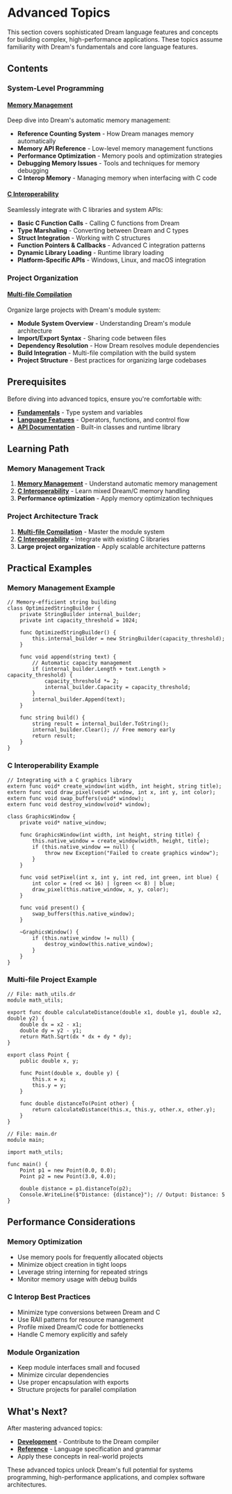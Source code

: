 # Advanced Topics

This section covers sophisticated Dream language features and concepts for building complex, high-performance applications. These topics assume familiarity with Dream's fundamentals and core language features.

## Contents

### System-Level Programming

#### [Memory Management](memory.md)
Deep dive into Dream's automatic memory management:
- **Reference Counting System** - How Dream manages memory automatically
- **Memory API Reference** - Low-level memory management functions
- **Performance Optimization** - Memory pools and optimization strategies
- **Debugging Memory Issues** - Tools and techniques for memory debugging
- **C Interop Memory** - Managing memory when interfacing with C code

#### [C Interoperability](interop.md)
Seamlessly integrate with C libraries and system APIs:
- **Basic C Function Calls** - Calling C functions from Dream
- **Type Marshaling** - Converting between Dream and C types
- **Struct Integration** - Working with C structures
- **Function Pointers & Callbacks** - Advanced C integration patterns
- **Dynamic Library Loading** - Runtime library loading
- **Platform-Specific APIs** - Windows, Linux, and macOS integration

### Project Organization

#### [Multi-file Compilation](modules.md)
Organize large projects with Dream's module system:
- **Module System Overview** - Understanding Dream's module architecture
- **Import/Export Syntax** - Sharing code between files
- **Dependency Resolution** - How Dream resolves module dependencies
- **Build Integration** - Multi-file compilation with the build system
- **Project Structure** - Best practices for organizing large codebases

## Prerequisites

Before diving into advanced topics, ensure you're comfortable with:
- **[Fundamentals](../fundamentals/)** - Type system and variables
- **[Language Features](../language-features/)** - Operators, functions, and control flow
- **[API Documentation](../api/)** - Built-in classes and runtime library

## Learning Path

### Memory Management Track
1. **[Memory Management](memory.md)** - Understand automatic memory management
2. **[C Interoperability](interop.md)** - Learn mixed Dream/C memory handling
3. **Performance optimization** - Apply memory optimization techniques

### Project Architecture Track
1. **[Multi-file Compilation](modules.md)** - Master the module system
2. **[C Interoperability](interop.md)** - Integrate with existing C libraries
3. **Large project organization** - Apply scalable architecture patterns

## Practical Examples

### Memory Management Example
```dream
// Memory-efficient string building
class OptimizedStringBuilder {
    private StringBuilder internal_builder;
    private int capacity_threshold = 1024;
    
    func OptimizedStringBuilder() {
        this.internal_builder = new StringBuilder(capacity_threshold);
    }
    
    func void append(string text) {
        // Automatic capacity management
        if (internal_builder.Length + text.Length > capacity_threshold) {
            capacity_threshold *= 2;
            internal_builder.Capacity = capacity_threshold;
        }
        internal_builder.Append(text);
    }
    
    func string build() {
        string result = internal_builder.ToString();
        internal_builder.Clear(); // Free memory early
        return result;
    }
}
```

### C Interoperability Example
```dream
// Integrating with a C graphics library
extern func void* create_window(int width, int height, string title);
extern func void draw_pixel(void* window, int x, int y, int color);
extern func void swap_buffers(void* window);
extern func void destroy_window(void* window);

class GraphicsWindow {
    private void* native_window;
    
    func GraphicsWindow(int width, int height, string title) {
        this.native_window = create_window(width, height, title);
        if (this.native_window == null) {
            throw new Exception("Failed to create graphics window");
        }
    }
    
    func void setPixel(int x, int y, int red, int green, int blue) {
        int color = (red << 16) | (green << 8) | blue;
        draw_pixel(this.native_window, x, y, color);
    }
    
    func void present() {
        swap_buffers(this.native_window);
    }
    
    ~GraphicsWindow() {
        if (this.native_window != null) {
            destroy_window(this.native_window);
        }
    }
}
```

### Multi-file Project Example
```dream
// File: math_utils.dr
module math_utils;

export func double calculateDistance(double x1, double y1, double x2, double y2) {
    double dx = x2 - x1;
    double dy = y2 - y1;
    return Math.Sqrt(dx * dx + dy * dy);
}

export class Point {
    public double x, y;
    
    func Point(double x, double y) {
        this.x = x;
        this.y = y;
    }
    
    func double distanceTo(Point other) {
        return calculateDistance(this.x, this.y, other.x, other.y);
    }
}

// File: main.dr
module main;

import math_utils;

func main() {
    Point p1 = new Point(0.0, 0.0);
    Point p2 = new Point(3.0, 4.0);
    
    double distance = p1.distanceTo(p2);
    Console.WriteLine($"Distance: {distance}"); // Output: Distance: 5
}
```

## Performance Considerations

### Memory Optimization
- Use memory pools for frequently allocated objects
- Minimize object creation in tight loops  
- Leverage string interning for repeated strings
- Monitor memory usage with debug builds

### C Interop Best Practices
- Minimize type conversions between Dream and C
- Use RAII patterns for resource management
- Profile mixed Dream/C code for bottlenecks
- Handle C memory explicitly and safely

### Module Organization
- Keep module interfaces small and focused
- Minimize circular dependencies
- Use proper encapsulation with exports
- Structure projects for parallel compilation

## What's Next?

After mastering advanced topics:
- **[Development](../development/)** - Contribute to the Dream compiler
- **[Reference](../reference/)** - Language specification and grammar
- Apply these concepts in real-world projects

These advanced topics unlock Dream's full potential for systems programming, high-performance applications, and complex software architectures.